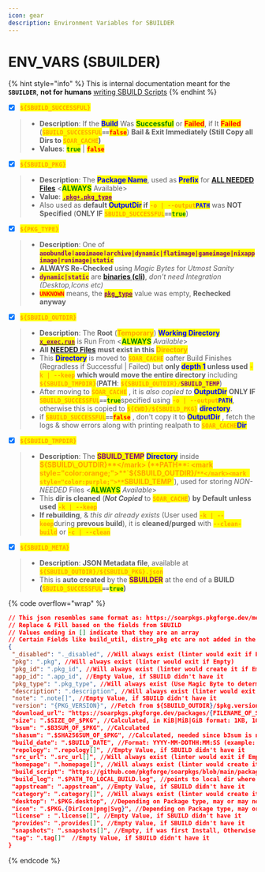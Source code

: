 ```yaml
---
icon: gear
description: Environment Variables for SBUILDER
---
```


# ENV\_VARS (SBUILDER)

{% hint style="info" %}
This is internal documentation meant for the **`SBUILDER`**, **not for humans** [writing SBUILD Scripts](broken-reference)
{% endhint %}

* [x] <mark style="color:orange;">**`${SBUILD_SUCCESSFUL}`**</mark>

> - **Description**: If the <mark style="color:blue;">**Build**</mark> Was <mark style="color:green;">**Successful**</mark> or <mark style="color:red;">**Failed**</mark>, if It <mark style="color:red;">**Failed**</mark> (<mark style="color:orange;">**`SBUILD_SUCCESSFUL`**</mark>**`==`**<mark style="color:red;">**`false`**</mark>) **Bail & Exit Immediately (Still Copy all Dirs to&#x20;**<mark style="color:orange;">**`SOAR_CACHE`**</mark>**)**
> - **Values**: <mark style="color:green;">**`true`**</mark> | <mark style="color:red;">**`false`**</mark>

* [x] <mark style="color:orange;">**`${SBUILD_PKG}`**</mark>

> - **Description**: The <mark style="color:blue;">**Package Name**</mark>, used as <mark style="color:blue;">**Prefix**</mark> for [**ALL NEEDED Files**](needed_files.md) <<mark style="color:green;">**ALWAYS**</mark> Available>
> - **Value**: [<mark style="color:purple;">**`.pkg+.pkg_type`**</mark>](../specification/2.pkg.md)
> - Also used as **default&#x20;**<mark style="color:blue;">**OutputDir**</mark>**&#x20;if** <mark style="color:orange;">**`-o | --output`**</mark><mark style="color:blue;">**`PATH`**</mark> was **NOT Specified** (**ONLY IF** <mark style="color:orange;">**`SBUILD_SUCCESSFUL`**</mark>**`==`**<mark style="color:green;">**`true`**</mark>)

* [x] <mark style="color:orange;">**`${PKG_TYPE}`**</mark>

> - **Description**: One of <mark style="color:purple;">**`appbundle|appimage|archive|dynamic|flatimage|gameimage|nixappimage|runimage|static`**</mark>
> - **ALWAYS Re-Checked** using _Magic Bytes_ for _Utmost Sanity_
> - <mark style="color:purple;">**`dynamic|static`**</mark> are [**binaries (cli)**](../../formats/binaries/), _don't need Integration (Desktop,Icons etc)_
> - <mark style="color:red;">**`UNKNOWN`**</mark> means, the [<mark style="color:purple;">**`pkg_type`**</mark>](../specification/2.pkg.md) value was empty, **Rechecked anyway**

* [x] <mark style="color:orange;">**`${SBUILD_OUTDIR}`**</mark>

> - **Description**: The **Root** (<mark style="color:orange;">**Temporary**</mark>) <mark style="color:blue;">**Working Directory**</mark> [<mark style="color:purple;">**`x_exec.run`**</mark>](../specification/20.x_exec.md) is Run From <<mark style="color:green;">**ALWAYS**</mark> _Available_>
> - **All** [**NEEDED Files**](needed_files.md) **must exist in this&#x20;**<mark style="color:orange;">**Directory**</mark>
> - This <mark style="color:blue;">**Directory**</mark> is moved to <mark style="color:orange;">**`SOAR_CACHE`**</mark> oafter Build Finishes (Regradless if Successful | Failed)  but **only&#x20;**<mark style="color:blue;">**depth 1**</mark>**&#x20;unless used** <mark style="color:orange;">**`-k | --keep`**</mark> **which would move the entire directory** including <mark style="color:orange;">**`${SBUILD_TMPDIR}`**</mark>(**PATH**: <mark style="color:orange;">**`${SBUILD_OUTDIR}/`**</mark><mark style="color:purple;">**`SBUILD_TEMP`**</mark>)
> - After moving to <mark style="color:orange;">**`SOAR_CACHE`**</mark> , it is _also copied to_ <mark style="color:blue;">**OutputDir**</mark> **ONLY IF** <mark style="color:orange;">**`SBUILD_SUCCESSFUL`**</mark>**`==`**<mark style="color:green;">**`true`**</mark>specified using <mark style="color:orange;">**`-o | --output`**</mark><mark style="color:blue;">**`PATH`**</mark>, otherwise this is copied to <mark style="color:orange;">**`${CWD}/${SBUILD_PKG}`**</mark> <mark style="color:blue;">**directory**</mark>.
> - if <mark style="color:orange;">**`SBUILD_SUCCESSFUL`**</mark>**`==`**<mark style="color:red;">**`false`**</mark> , don't copy it to <mark style="color:blue;">**OutputDir**</mark> , fetch the logs & show errors along with printing realpath to <mark style="color:orange;">**`SOAR_CACHE`**</mark><mark style="color:blue;">**Dir**</mark>

* [x] <mark style="color:orange;">**`${SBUILD_TMPDIR}`**</mark>

> - **Description**: The <mark style="color:purple;">**SBUILD\_TEMP**</mark> <mark style="color:blue;">**Directory**</mark> inside <mark style="color:orange;">**${SBUILD\_OUTDIR}**</mark> (**PATH**: <mark style="color:orange;">**`${SBUILD_OUTDIR}/`**</mark><mark style="color:purple;">**`SBUILD_TEMP`**</mark>), used for storing _NON-NEEDED_ Files <<mark style="color:green;">**ALWAYS**</mark> _Available_>
> - This **dir is cleaned** (_**Not Copied**_ to <mark style="color:orange;">**`SOAR_CACHE`**</mark>) **by Default** **unless used** <mark style="color:orange;">**`-k | --keep`**</mark>
> - **If rebuilding**, & _this dir already exists_ (User used <mark style="color:orange;">**`-k | --keep`**</mark>during **prevous build**), it is **cleaned/purged** with <mark style="color:orange;">**`--clean-build`**</mark> or <mark style="color:orange;">**`-c | --clean`**</mark>

* [x] <mark style="color:orange;">**`${SBUILD_META}`**</mark>

> - **Description**: **JSON Metadata file**, available at <mark style="color:orange;">**`${SBUILD_OUTDIR}/${SBUILD_PKG}.json`**</mark>
> - This is **auto created** by the <mark style="color:purple;">**SBUILDER**</mark> at the end of a **BUILD (**<mark style="color:orange;">**`SBUILD_SUCCESSFUL`**</mark>**`==`**<mark style="color:green;">**`true`**</mark>**)**

{% code overflow="wrap" %}
```json
// This json resembles same format as: https://soarpkgs.pkgforge.dev/metadata/METADATA.json
// Replace & Fill based on the fields from SBUILD
// Values ending in [] indicate that they are an array
// Certain Fields like build_util, distro_pkg etc are not added in the metadata
{
 "_disabled": "._disabled", //Will always exist (linter would exit if Empty)
 "pkg": ".pkg", //Will always exist (linter would exit if Empty)
 "pkg_id": ".pkg_id", //Will always exist (linter would create it if Empty)
 "app_id": ".app_id", //Empty Value, if SBUILD didn't have it
 "pkg_type": ".pkg_type", //Will always exist (Use Magic Byte to determine if Empty)
 "description": ".description", //Will always exist (linter would exit if Empty)
 "note": ".note[]", //Empty Value, if SBUILD didn't have it
 "version": "{PKG_VERSION}", //Fetch from ${SBUILD_OUTDIR}/$pkg.version, if empty, create based on: date --utc +"%Y%m%d-%H%M%S"
 "download_url": "https://soarpkgs.pkgforge.dev/packages/{FILENAME_OF_SBUILD_INPUT_FILE}", //This field would be pre-populated if user uses the pkgforge-community Repo (SoarPkgs)
 "size": ".$SIZE_OF_$PKG", //Calculated, in KiB|MiB|GiB format: 1KB, 10MB, 100GB
 "bsum": ".$B3SUM_OF_$PKG", //Calculated
 "shasum": ".$SHA256SUM_OF_$PKG", //Calculated, needed since b3sum is not a coreutil yet
 "build_date": ".$BUILD_DATE", //Format: YYYY-MM-DDTHH:MM:SS (example: 2024-10-08T01:19:56)
 "repology": ".repology[]", //Empty Value, if SBUILD didn't have it
 "src_url": ".src_url[]", //Will always exist (linter would exit if Empty)
 "homepage": ".homepage[]", //Will always exist (linter would create it if Empty)
 "build_script": "https://github.com/pkgforge/soarpkgs/blob/main/packages/ $VALID_PKGSRC", //If this was a local build, just point to local dir where the .SBUILD is stored (The Validated SBUILD file that built it, will copy it to install dir after installation)
 "build_log": ".$PATH_TO_LOCAL_BUILD.log", //points to local dir where the $pkg.log is stored (The log file is saved to install dir after installation or in the OutDir)
 "appstream": ".appstream", //Empty Value, if SBUILD didn't have it
 "category": ".category[]", //Will always exist (linter would create it if Empty)
 "desktop": ".$PKG.desktop", //Depending on Package type, may or may not exist, handled logically
 "icon": ".$PKG.{DirIcon|png|Svg}", //Depending on Package type, may or may not exist, handled logically, using default icon as fallback
 "license" : ".license[]", //Empty Value, if SBUILD didn't have it
 "provides": ".provides[]", //Empty Value, if SBUILD didn't have it
 "snapshots": ".snapshots[]", //Empty, if was first Install, Otherwise (if user used option to backup), refers to previous snapshot
 "tag": ".tag[]"  //Empty Value, if SBUILD didn't have it
}
```
{% endcode %}
